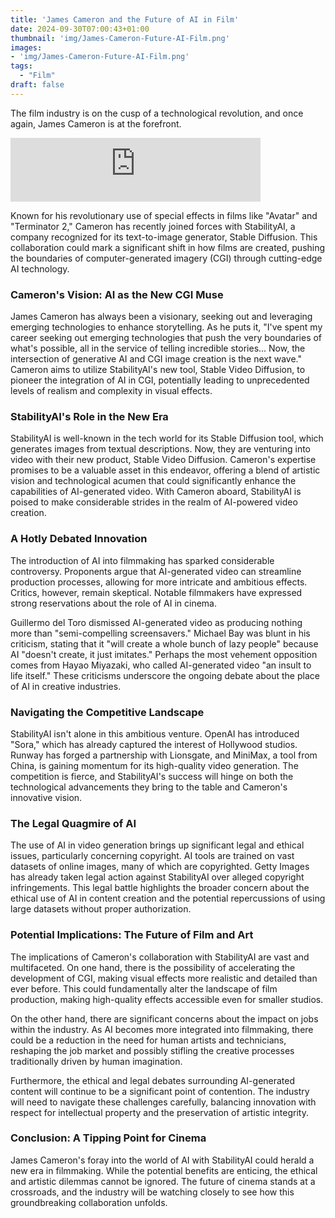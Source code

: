```yaml
---
title: 'James Cameron and the Future of AI in Film'
date: 2024-09-30T07:00:43+01:00
thumbnail: 'img/James-Cameron-Future-AI-Film.png'
images: 
- 'img/James-Cameron-Future-AI-Film.png'
tags:
  - "Film"
draft: false
---
```


The film industry is on the cusp of a technological revolution, and once again, James Cameron is at the forefront. 

<!--more-->

<iframe src="https://podcasters.spotify.com/pod/show/artificial-insights-pod/embed/episodes/James-Cameron-and-the-Future-of-AI-in-Film-e2orls6" height="102px" width="400px" frameborder="0" scrolling="no"></iframe>

Known for his revolutionary use of special effects in films like "Avatar" and "Terminator 2," Cameron has recently joined forces with StabilityAI, a company recognized for its text-to-image generator, Stable Diffusion. This collaboration could mark a significant shift in how films are created, pushing the boundaries of computer-generated imagery (CGI) through cutting-edge AI technology.

### Cameron's Vision: AI as the New CGI Muse

James Cameron has always been a visionary, seeking out and leveraging emerging technologies to enhance storytelling. As he puts it, "I've spent my career seeking out emerging technologies that push the very boundaries of what's possible, all in the service of telling incredible stories... Now, the intersection of generative AI and CGI image creation is the next wave." Cameron aims to utilize StabilityAI's new tool, Stable Video Diffusion, to pioneer the integration of AI in CGI, potentially leading to unprecedented levels of realism and complexity in visual effects.

### StabilityAI's Role in the New Era

StabilityAI is well-known in the tech world for its Stable Diffusion tool, which generates images from textual descriptions. Now, they are venturing into video with their new product, Stable Video Diffusion. Cameron's expertise promises to be a valuable asset in this endeavor, offering a blend of artistic vision and technological acumen that could significantly enhance the capabilities of AI-generated video. With Cameron aboard, StabilityAI is poised to make considerable strides in the realm of AI-powered video creation.

### A Hotly Debated Innovation

The introduction of AI into filmmaking has sparked considerable controversy. Proponents argue that AI-generated video can streamline production processes, allowing for more intricate and ambitious effects. Critics, however, remain skeptical. Notable filmmakers have expressed strong reservations about the role of AI in cinema.

Guillermo del Toro dismissed AI-generated video as producing nothing more than "semi-compelling screensavers." Michael Bay was blunt in his criticism, stating that it "will create a whole bunch of lazy people" because AI "doesn't create, it just imitates." Perhaps the most vehement opposition comes from Hayao Miyazaki, who called AI-generated video "an insult to life itself." These criticisms underscore the ongoing debate about the place of AI in creative industries.

### Navigating the Competitive Landscape

StabilityAI isn't alone in this ambitious venture. OpenAI has introduced "Sora," which has already captured the interest of Hollywood studios. Runway has forged a partnership with Lionsgate, and MiniMax, a tool from China, is gaining momentum for its high-quality video generation. The competition is fierce, and StabilityAI's success will hinge on both the technological advancements they bring to the table and Cameron's innovative vision.

### The Legal Quagmire of AI

The use of AI in video generation brings up significant legal and ethical issues, particularly concerning copyright. AI tools are trained on vast datasets of online images, many of which are copyrighted. Getty Images has already taken legal action against StabilityAI over alleged copyright infringements. This legal battle highlights the broader concern about the ethical use of AI in content creation and the potential repercussions of using large datasets without proper authorization.

### Potential Implications: The Future of Film and Art

The implications of Cameron's collaboration with StabilityAI are vast and multifaceted. On one hand, there is the possibility of accelerating the development of CGI, making visual effects more realistic and detailed than ever before. This could fundamentally alter the landscape of film production, making high-quality effects accessible even for smaller studios.

On the other hand, there are significant concerns about the impact on jobs within the industry. As AI becomes more integrated into filmmaking, there could be a reduction in the need for human artists and technicians, reshaping the job market and possibly stifling the creative processes traditionally driven by human imagination.

Furthermore, the ethical and legal debates surrounding AI-generated content will continue to be a significant point of contention. The industry will need to navigate these challenges carefully, balancing innovation with respect for intellectual property and the preservation of artistic integrity.

### Conclusion: A Tipping Point for Cinema

James Cameron's foray into the world of AI with StabilityAI could herald a new era in filmmaking. While the potential benefits are enticing, the ethical and artistic dilemmas cannot be ignored. The future of cinema stands at a crossroads, and the industry will be watching closely to see how this groundbreaking collaboration unfolds.